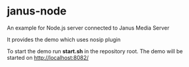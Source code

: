 # janus-node

An example for Node.js server connected to Janus Media Server

It provides the demo which uses nosip plugin

To start the demo run **start.sh** in the repository root. The demo will be started on [http://localhost:8082/](http://localhost:8082/)
